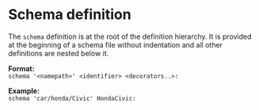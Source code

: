 # Schema definition

The `schema` definition is at the root of the definition hierarchy. It is provided at the beginning of a schema file
without indentation and all other definitions are nested below it.

**Format:**  
`schema '<namepath>' <identifier> <decorators..>:`

**Example:**  
`schema 'car/honda/Civic' HondaCivic:`
